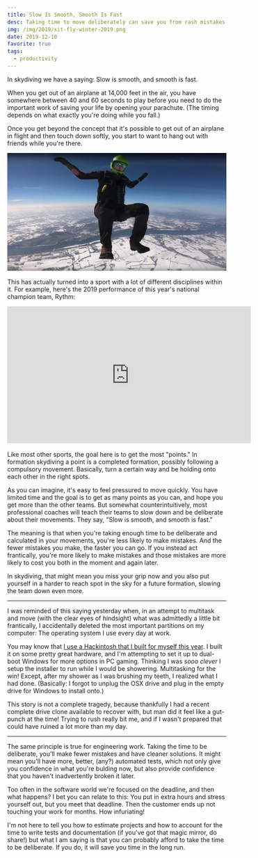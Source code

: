 ```yaml
---
title: Slow Is Smooth, Smooth Is Fast
desc: Taking time to move deliberately can save you from rash mistakes made when moving frantically.
img: /img/2019/sit-fly-winter-2019.png
date: 2019-12-10
favorite: true
tags:
  - productivity
---
```


In skydiving we have a saying: Slow is smooth, and smooth is fast.

When you get out of an airplane at 14,000 feet in the air, you have somewhere between 40 and 60 seconds to play before you need to do the important work of saving your life by opening your parachute. (The timing depends on what exactly you're doing while you fall.)

Once you get beyond the concept that it's possible to get out of an airplane in flight and then touch down softly, you start to want to hang out with friends while you're there.

![Me, skydiving](/img/2019/sit-fly-winter-2019.png)

This has actually turned into a sport with a lot of different disciplines within it. For example, here's the 2019 performance of this year's national champion team, Rythm:

<iframe width="560" height="315" src="https://www.youtube.com/embed/etTZSNgIm-A" title="YouTube video player" frameborder="0" allow="accelerometer; autoplay; clipboard-write; encrypted-media; gyroscope; picture-in-picture" allowfullscreen></iframe>

Like most other sports, the goal here is to get the most "points." In formation skydiving a point is a completed formation, possibly following a compulsory movement. Basically, turn a certain way and be holding onto each other in the right spots.

As you can imagine, it's easy to feel pressured to move quickly. You have limited time and the goal is to get as many points as you can, and hope you get more than the other teams. But somewhat counterintuitively, most professional coaches will teach their teams to slow down and be deliberate about their movements. They say, "Slow is smooth, and smooth is fast."

The meaning is that when you're taking enough time to be deliberate and calculated in your movements, you're less likely to make mistakes. And the fewer mistakes you make, the faster you can go. If you instead act frantically, you're more likely to make mistakes and those mistakes are more likely to cost you both in the moment and again later.

In skydiving, that might mean you miss your grip now and you also put yourself in a harder to reach spot in the sky for a future formation, slowing the team down even more.

---

I was reminded of this saying yesterday when, in an attempt to multitask and move (with the clear eyes of hindsight) what was admittedly a little bit frantically, I accidentally deleted the most important partitions on my computer: The operating system I use every day at work.

You may know that [I use a Hackintosh that I built for myself this year](/blog/2019/building-a-hackintosh-2019/). I built it on some pretty great hardware, and I'm attempting to set it up to dual-boot Windows for more options in PC gaming. Thinking I was _sooo clever_ I setup the installer to run while I would be showering. Multitasking for the win! Except, after my shower as I was brushing my teeth, I realized what I had done. (Basically: I forgot to unplug the OSX drive and plug in the empty drive for Windows to install onto.)

This story is not a complete tragedy, because thankfully I had a recent complete drive clone available to recover with, but man did it feel like a gut-punch at the time! Trying to rush really bit me, and if I wasn't prepared that could have ruined a lot more than my day.

---

The same principle is true for engineering work. Taking the time to be deliberate, you'll make fewer mistakes and have cleaner solutions. It might mean you'll have more, better, (any?) automated tests, which not only give you confidence in what you're bulding now, but also provide confidence that you haven't inadvertently broken it later.

Too often in the software world we're focused on the deadline, and then what happens? I bet you can relate to this: You put in extra hours and stress yourself out, but you meet that deadline. Then the customer ends up not touching your work for months. How infuriating!

I'm not here to tell you how to estimate projects and how to account for the time to write tests and documentation (if you've got that magic mirror, do share!) but what I am saying is that you can probably afford to take the time to be deliberate. If you do, it will save you time in the long run.
